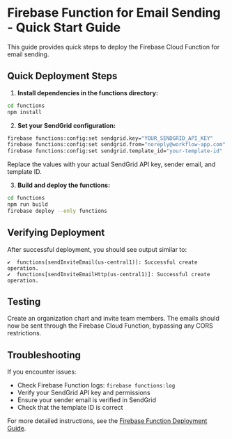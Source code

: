 # Firebase Function for Email Sending - Quick Start Guide

This guide provides quick steps to deploy the Firebase Cloud Function for email sending.

## Quick Deployment Steps

1. **Install dependencies in the functions directory:**

```bash
cd functions
npm install
```

2. **Set your SendGrid configuration:**

```bash
firebase functions:config:set sendgrid.key="YOUR_SENDGRID_API_KEY"
firebase functions:config:set sendgrid.from="noreply@workflow-app.com"
firebase functions:config:set sendgrid.template_id="your-template-id"
```

Replace the values with your actual SendGrid API key, sender email, and template ID.

3. **Build and deploy the functions:**

```bash
cd functions
npm run build
firebase deploy --only functions
```

## Verifying Deployment

After successful deployment, you should see output similar to:

```
✔  functions[sendInviteEmail(us-central1)]: Successful create operation.
✔  functions[sendInviteEmailHttp(us-central1)]: Successful create operation.
```

## Testing

Create an organization chart and invite team members. The emails should now be sent through the Firebase Cloud Function, bypassing any CORS restrictions.

## Troubleshooting

If you encounter issues:

- Check Firebase Function logs: `firebase functions:log`
- Verify your SendGrid API key and permissions
- Ensure your sender email is verified in SendGrid
- Check that the template ID is correct

For more detailed instructions, see the [Firebase Function Deployment Guide](./firebase-function-deployment-guide.md). 